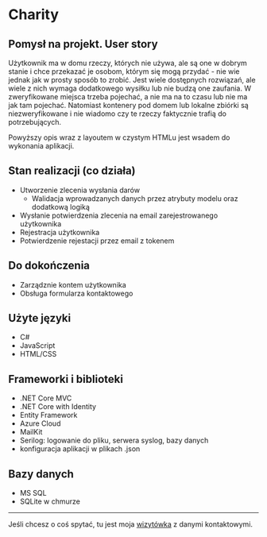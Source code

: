 # Charity

## Pomysł na projekt. User story

Użytkownik ma w domu rzeczy, których nie używa, ale są one w dobrym stanie i chce przekazać je osobom, którym się mogą przydać - nie wie jednak jak w prosty sposób to zrobić.
Jest wiele dostępnych rozwiązań, ale wiele z nich wymaga dodatkowego wysiłku lub nie budzą one zaufania.
W zweryfikowane miejsca trzeba pojechać, a nie ma na to czasu lub nie ma jak tam pojechać. Natomiast kontenery pod domem lub lokalne zbiórki są niezweryfikowane i nie wiadomo czy te rzeczy faktycznie trafią do potrzebujących.

Powyższy opis wraz z layoutem w czystym HTMLu jest wsadem do wykonania aplikacji.

## Stan realizacji (co działa)

- Utworzenie zlecenia wysłania darów
  - Walidacja wprowadzanych danych przez atrybuty modelu oraz dodatkową logiką
- Wysłanie potwierdzenia zlecenia na email zarejestrowanego użytkownika
- Rejestracja użytkownika
- Potwierdzenie rejestacji przez email z tokenem

## Do dokończenia

- Zarządznie kontem użytkownika
- Obsługa formularza kontaktowego

## Użyte języki

- C#
- JavaScript
- HTML/CSS

## Frameworki i biblioteki

- .NET Core MVC
- .NET Core with Identity
- Entity Framework
- Azure Cloud
- MailKit
- Serilog: logowanie do pliku, serwera syslog, bazy danych
- konfiguracja aplikacji w plikach .json

## Bazy danych

- MS SQL
- SQLite w chmurze

---
Jeśli chcesz o coś spytać, tu jest moja [wizytówka](https://www.adameczek.pl "My Homepage") z danymi kontaktowymi.
